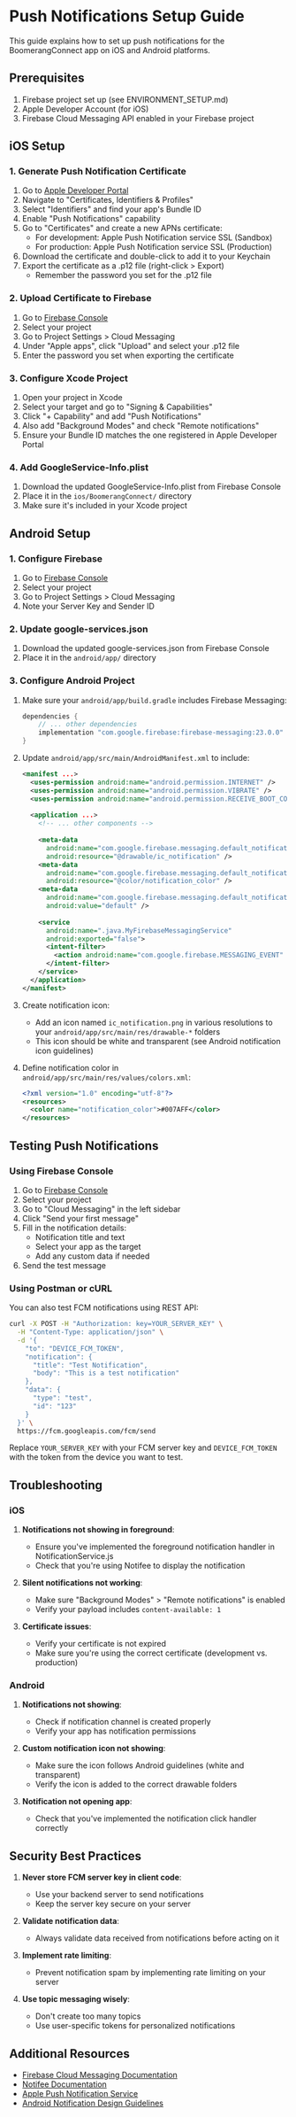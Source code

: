 # Push Notifications Setup Guide

This guide explains how to set up push notifications for the BoomerangConnect app on iOS and Android platforms.

## Prerequisites

1. Firebase project set up (see ENVIRONMENT_SETUP.md)
2. Apple Developer Account (for iOS)
3. Firebase Cloud Messaging API enabled in your Firebase project

## iOS Setup

### 1. Generate Push Notification Certificate

1. Go to [Apple Developer Portal](https://developer.apple.com/account/)
2. Navigate to "Certificates, Identifiers & Profiles"
3. Select "Identifiers" and find your app's Bundle ID
4. Enable "Push Notifications" capability
5. Go to "Certificates" and create a new APNs certificate:
   - For development: Apple Push Notification service SSL (Sandbox)
   - For production: Apple Push Notification service SSL (Production)
6. Download the certificate and double-click to add it to your Keychain
7. Export the certificate as a .p12 file (right-click > Export)
   - Remember the password you set for the .p12 file

### 2. Upload Certificate to Firebase

1. Go to [Firebase Console](https://console.firebase.google.com/)
2. Select your project
3. Go to Project Settings > Cloud Messaging
4. Under "Apple apps", click "Upload" and select your .p12 file
5. Enter the password you set when exporting the certificate

### 3. Configure Xcode Project

1. Open your project in Xcode
2. Select your target and go to "Signing & Capabilities"
3. Click "+ Capability" and add "Push Notifications"
4. Also add "Background Modes" and check "Remote notifications"
5. Ensure your Bundle ID matches the one registered in Apple Developer Portal

### 4. Add GoogleService-Info.plist

1. Download the updated GoogleService-Info.plist from Firebase Console
2. Place it in the `ios/BoomerangConnect/` directory
3. Make sure it's included in your Xcode project

## Android Setup

### 1. Configure Firebase

1. Go to [Firebase Console](https://console.firebase.google.com/)
2. Select your project
3. Go to Project Settings > Cloud Messaging
4. Note your Server Key and Sender ID

### 2. Update google-services.json

1. Download the updated google-services.json from Firebase Console
2. Place it in the `android/app/` directory

### 3. Configure Android Project

1. Make sure your `android/app/build.gradle` includes Firebase Messaging:
   ```gradle
   dependencies {
       // ... other dependencies
       implementation "com.google.firebase:firebase-messaging:23.0.0"
   }
   ```

2. Update `android/app/src/main/AndroidManifest.xml` to include:
   ```xml
   <manifest ...>
     <uses-permission android:name="android.permission.INTERNET" />
     <uses-permission android:name="android.permission.VIBRATE" />
     <uses-permission android:name="android.permission.RECEIVE_BOOT_COMPLETED"/>
     
     <application ...>
       <!-- ... other components -->
       
       <meta-data
         android:name="com.google.firebase.messaging.default_notification_icon"
         android:resource="@drawable/ic_notification" />
       <meta-data
         android:name="com.google.firebase.messaging.default_notification_color"
         android:resource="@color/notification_color" />
       <meta-data
         android:name="com.google.firebase.messaging.default_notification_channel_id"
         android:value="default" />
         
       <service
         android:name=".java.MyFirebaseMessagingService"
         android:exported="false">
         <intent-filter>
           <action android:name="com.google.firebase.MESSAGING_EVENT" />
         </intent-filter>
       </service>
     </application>
   </manifest>
   ```

3. Create notification icon:
   - Add an icon named `ic_notification.png` in various resolutions to your `android/app/src/main/res/drawable-*` folders
   - This icon should be white and transparent (see Android notification icon guidelines)

4. Define notification color in `android/app/src/main/res/values/colors.xml`:
   ```xml
   <?xml version="1.0" encoding="utf-8"?>
   <resources>
     <color name="notification_color">#007AFF</color>
   </resources>
   ```

## Testing Push Notifications

### Using Firebase Console

1. Go to [Firebase Console](https://console.firebase.google.com/)
2. Select your project
3. Go to "Cloud Messaging" in the left sidebar
4. Click "Send your first message"
5. Fill in the notification details:
   - Notification title and text
   - Select your app as the target
   - Add any custom data if needed
6. Send the test message

### Using Postman or cURL

You can also test FCM notifications using REST API:

```bash
curl -X POST -H "Authorization: key=YOUR_SERVER_KEY" \
  -H "Content-Type: application/json" \
  -d '{
    "to": "DEVICE_FCM_TOKEN",
    "notification": {
      "title": "Test Notification",
      "body": "This is a test notification"
    },
    "data": {
      "type": "test",
      "id": "123"
    }
  }' \
  https://fcm.googleapis.com/fcm/send
```

Replace `YOUR_SERVER_KEY` with your FCM server key and `DEVICE_FCM_TOKEN` with the token from the device you want to test.

## Troubleshooting

### iOS

1. **Notifications not showing in foreground**:
   - Ensure you've implemented the foreground notification handler in NotificationService.js
   - Check that you're using Notifee to display the notification

2. **Silent notifications not working**:
   - Make sure "Background Modes" > "Remote notifications" is enabled
   - Verify your payload includes `content-available: 1`

3. **Certificate issues**:
   - Verify your certificate is not expired
   - Make sure you're using the correct certificate (development vs. production)

### Android

1. **Notifications not showing**:
   - Check if notification channel is created properly
   - Verify your app has notification permissions

2. **Custom notification icon not showing**:
   - Make sure the icon follows Android guidelines (white and transparent)
   - Verify the icon is added to the correct drawable folders

3. **Notification not opening app**:
   - Check that you've implemented the notification click handler correctly

## Security Best Practices

1. **Never store FCM server key in client code**:
   - Use your backend server to send notifications
   - Keep the server key secure on your server

2. **Validate notification data**:
   - Always validate data received from notifications before acting on it

3. **Implement rate limiting**:
   - Prevent notification spam by implementing rate limiting on your server

4. **Use topic messaging wisely**:
   - Don't create too many topics
   - Use user-specific tokens for personalized notifications

## Additional Resources

- [Firebase Cloud Messaging Documentation](https://firebase.google.com/docs/cloud-messaging)
- [Notifee Documentation](https://notifee.app/react-native/docs)
- [Apple Push Notification Service](https://developer.apple.com/documentation/usernotifications)
- [Android Notification Design Guidelines](https://material.io/design/platform-guidance/android-notifications.html)




